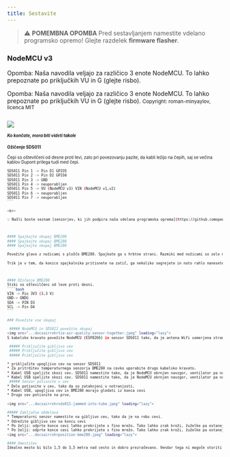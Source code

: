 ```yaml
---
title: Sestavite
---
```


> ⚠️ **POMEMBNA OPOMBA**
Pred sestavljanjem namestite vdelano programsko opremo!
Glejte razdelek __firmware flasher__.

### NodeMCU v3
Opomba: Naša navodila veljajo za različico 3 enote NodeMCU. To lahko prepoznate po priključkih VU in G (glejte risbo).

Opomba: Naša navodila veljajo za različico 3 enote NodeMCU. To lahko prepoznate po priključkih VU in G (glejte risbo).
<small>Copyright: roman-minyaylov, licenca MIT<small>


<img src="...docsairrohrnodemcu-v3-bme280.jpeg" style="margin-top: 1em" loading="lazy">

##### Ko končate, mora biti videti takole


#### Ožičenje SDS011
Čepi so oštevilčeni od desne proti levi, zato pri povezovanju pazite, da kabli ležijo na čepih, saj se večina kablov Dupont prilega tudi med čepi.
````bash
SDS011 Pin 1 -> Pin D1 GPIO5
SDS011 Pin 2 -> Pin D2 GPIO4
SDS011 Pin 3 -> GND
SDS011 Pin 4 -> neuporabljen
SDS011 Pin 5 -> VU (NodeMCU v3) VIN (NodeMCU v1,v2)
SDS011 Pin 6 -> neuporabljen
SDS011 Pin 7 -> neuporabljen
```

<br>

💡 Našli boste seznam [senzorjev, ki jih podpira naša vdelana programska oprema](https://github.comopendata-stuttgartsensors-softwareblobmasterairrohr-firmwareReadme.md)



#### Spajkajte skupaj BME280
#### Spajkajte skupaj BME280
#### Spajkajte skupaj BME280

Povežite glavo z nožicami s ploščo BME280. Spajkate ga s hrbtne strani. Razmiki med nožicami so zelo majhni, zato bodite potrpežljivi in previdni.

Trik je v tem, da konico spajkalnika pritisnete na zatič, ga nekoliko segrejete in nato rahlo nanesete spajko.



#### Ožičenje BME280
Stiki so oštevilčeni od leve proti desni.
````bash
VIN -> Pin 3V3 (3,3 V)
GND-> GNDG
SDA -> PIN D3
SCL -> Pin D4
```

### Povežite vse skupaj

 ##### NodeMCU in SDS011 povežite skupaj
<img src="...docsairrohrtie-air-quality-sensor-together.jpeg" loading="lazy">
S kabelsko kravato povežite NodeMCU (ESP8266) in senzor SDS011 tako, da je antena Wifi usmerjena stran od senzorja.

 ##### Priključite gibljivo cev
 ##### Priključite gibljivo cev
 ##### Priključite gibljivo cev

* priključite upogljivo cev na senzor SDS011
* Za pritrditev temperaturnega senzorja BME280 na cevko uporabite drugo kabelsko kravato.
* Kabel USB speljite skozi cev. SDS011 namestite tako, da je NodeMCU obrnjen navzgor, ventilator pa navzdol.
* Kabel USB speljite skozi cev. SDS011 namestite tako, da je NodeMCU obrnjen navzgor, ventilator pa navzdol.
 ##### Senzor potisnite v cev
* Dele potisnite v cev, tako da so zataknjeni v notranjosti.
* Kabel USB, upogljiva cev in BME280 morajo gledati iz konca cevi
* Drugo cev potisnite na prvo.

<img src="...docsairrohrsds011-jammed-into-tube.jpeg" loading="lazy">

##### Zaključna obdelava
* Temperaturni senzor namestite na gibljivo cev, tako da je na robu cevi.
* Odrežite gibljivo cev na koncu cevi
* Po želji: odprte konce cevi lahko prekrijete s fino mrežo. Tako lahko zrak kroži, žuželke pa ostanejo zunaj.
* Po želji: odprte konce cevi lahko prekrijete s fino mrežo. Tako lahko zrak kroži, žuželke pa ostanejo zunaj.
<img src="...docsairrohrposition-bme280.jpeg" loading="lazy">

#### Umestitev
Idealno mesto bi bilo 1,5 do 3,5 metra nad cesto in dobro prezračevano. Vendar tega ni mogoče storiti za vse ljudi, zato se ob registraciji zahtevajo informacije, kot sta višina nad tlemi in položaj do ulice.

